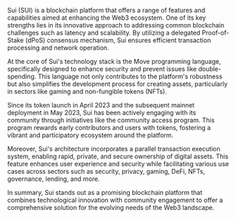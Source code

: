 Sui (SUI) is a blockchain platform that offers a range of features and capabilities aimed at enhancing the Web3 ecosystem. One of its key strengths lies in its innovative approach to addressing common blockchain challenges such as latency and scalability. By utilizing a delegated Proof-of-Stake (dPoS) consensus mechanism, Sui ensures efficient transaction processing and network operation.

At the core of Sui's technology stack is the Move programming language, specifically designed to enhance security and prevent issues like double-spending. This language not only contributes to the platform's robustness but also simplifies the development process for creating assets, particularly in sectors like gaming and non-fungible tokens (NFTs).

Since its token launch in April 2023 and the subsequent mainnet deployment in May 2023, Sui has been actively engaging with its community through initiatives like the community access program. This program rewards early contributors and users with tokens, fostering a vibrant and participatory ecosystem around the platform.

Moreover, Sui's architecture incorporates a parallel transaction execution system, enabling rapid, private, and secure ownership of digital assets. This feature enhances user experience and security while facilitating various use cases across sectors such as security, privacy, gaming, DeFi, NFTs, governance, lending, and more.

In summary, Sui stands out as a promising blockchain platform that combines technological innovation with community engagement to offer a comprehensive solution for the evolving needs of the Web3 landscape.
